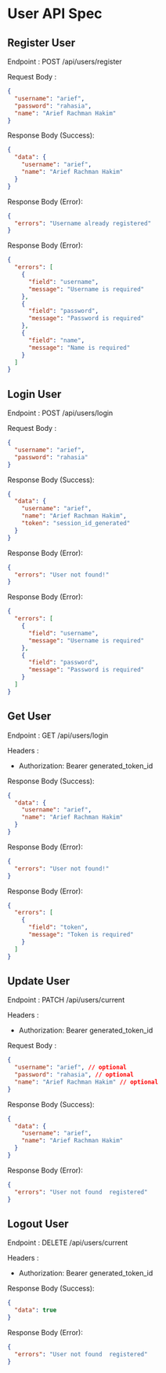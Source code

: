 # User API Spec

## Register User

Endpoint : POST /api/users/register

Request Body :

```json
{
  "username": "arief",
  "password": "rahasia",
  "name": "Arief Rachman Hakim"
}
```

Response Body (Success):

```json
{
  "data": {
    "username": "arief",
    "name": "Arief Rachman Hakim"
  }
}
```

Response Body (Error):

```json
{
  "errors": "Username already registered"
}
```

Response Body (Error):

```json
{
  "errors": [
    {
      "field": "username",
      "message": "Username is required"
    },
    {
      "field": "password",
      "message": "Password is required"
    },
    {
      "field": "name",
      "message": "Name is required"
    }
  ]
}
```

## Login User

Endpoint : POST /api/users/login

Request Body :

```json
{
  "username": "arief",
  "password": "rahasia"
}
```

Response Body (Success):

```json
{
  "data": {
    "username": "arief",
    "name": "Arief Rachman Hakim",
    "token": "session_id_generated"
  }
}
```

Response Body (Error):

```json
{
  "errors": "User not found!"
}
```

Response Body (Error):

```json
{
  "errors": [
    {
      "field": "username",
      "message": "Username is required"
    },
    {
      "field": "password",
      "message": "Password is required"
    }
  ]
}
```

## Get User

Endpoint : GET /api/users/login

Headers :

- Authorization: Bearer generated_token_id

Response Body (Success):

```json
{
  "data": {
    "username": "arief",
    "name": "Arief Rachman Hakim"
  }
}
```

Response Body (Error):

```json
{
  "errors": "User not found!"
}
```

Response Body (Error):

```json
{
  "errors": [
    {
      "field": "token",
      "message": "Token is required"
    }
  ]
}
```

## Update User

Endpoint : PATCH /api/users/current

Headers :

- Authorization: Bearer generated_token_id

Request Body :

```json
{
  "username": "arief", // optional
  "password": "rahasia", // optional
  "name": "Arief Rachman Hakim" // optional
}
```

Response Body (Success):

```json
{
  "data": {
    "username": "arief",
    "name": "Arief Rachman Hakim"
  }
}
```

Response Body (Error):

```json
{
  "errors": "User not found  registered"
}
```

## Logout User

Endpoint : DELETE /api/users/current

Headers :

- Authorization: Bearer generated_token_id

Response Body (Success):

```json
{
  "data": true
}
```

Response Body (Error):

```json
{
  "errors": "User not found  registered"
}
```
